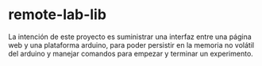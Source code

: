 # remote-lab-lib
La intención de este proyecto  es suministrar una interfaz  entre una página web y una plataforma arduino,
 para poder persistir en la memoria no volátil del arduino y manejar comandos para empezar y terminar un experimento.
